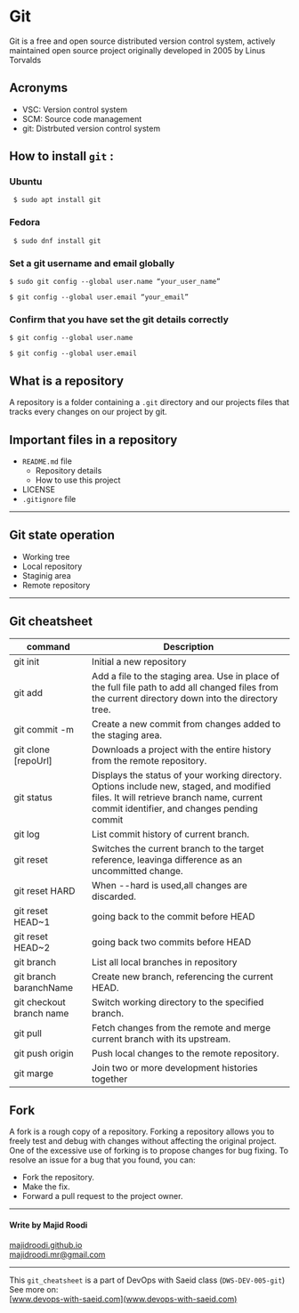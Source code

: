 # Git
Git is a free and open source distributed version control system, actively maintained open source project originally developed in 2005 by Linus Torvalds

## Acronyms
- VSC: Version control system
- SCM: Source code management
- git: Distrbuted version control system

## How to install `git` :

### Ubuntu
```
 $ sudo apt install git
```
### Fedora
```
 $ sudo dnf install git
```
### Set a git username and email globally
```
$ sudo git config --global user.name “your_user_name”

$ git config --global user.email “your_email”
```
### Confirm that you have set the git details correctly
```
$ git config --global user.name

$ git config --global user.email
```
## What is a repository
A repository is a folder containing a `.git` directory and our projects files that tracks every changes on our project by git.

## Important files in a repository
- `README.md` file
    - Repository details
    - How to use this project
- LICENSE
- `.gitignore` file

------------------------------------------------
## Git state operation
- Working tree  
- Local repository  
- Staginig area  
- Remote repository
-------------------------------------------------



## Git cheatsheet
| command     | Description
|-------------| ------------
|git init  | Initial a new repository
|git add  | Add a file to the staging area. Use in place of the full file path to add all changed files from the current directory down into the directory tree.
|git commit -m | Create a new commit from changes added to the staging area.
|git clone [repoUrl]| Downloads a project with the entire history from the remote repository.
|git status| Displays the status of your working directory. Options include new, staged, and modified files. It will retrieve branch name, current commit identifier, and changes pending commit
|git log | List commit history of current branch. 
|git reset | Switches the current branch to the target reference, leavinga difference as an uncommitted change.
|git reset HARD |  When --hard is used,all changes are discarded.
|git reset HEAD~1 | going back to the commit before HEAD
|git reset HEAD~2 | going back two commits before HEAD
|git branch | List all local branches in repository
|git branch baranchName| Create new branch, referencing the current HEAD.
|git checkout branch name | Switch working directory to the specified branch.
|git pull | Fetch changes from the remote and merge current branch with its upstream.
|git push origin | Push local changes to the remote repository.
|git marge | Join two or more development histories together

## Fork
A fork is a rough copy of a repository. Forking a repository allows you to freely test and debug with changes without affecting the original project. One of the excessive use of forking is to propose changes for bug fixing. To resolve an issue for a bug that you found, you can:
- Fork the repository.
- Make the fix.
- Forward a pull request to the project owner.
--------------------------------------------------
#### Write by Majid Roodi     
[majidroodi.github.io](majidroodi.github.io)  
[majidroodi.mr@gmail.com](majidroodi.mr@gmail.com) 

---------------------------------------------------
This `git_cheatsheet` is a part of DevOps with Saeid class 
(`DWS-DEV-005-git`)  
See more on:  
[www.devops-with-saeid.com](www.devops-with-saeid.com)